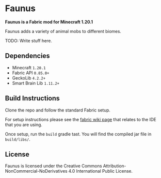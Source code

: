 # Faunus

**Faunus is a Fabric mod for Minecraft 1.20.1**

Faunus adds a variety of animal mobs to different biomes.

TODO: Write stuff here.

## Dependencies

* Minecraft `1.20.1`
* Fabric API `0.85.0+`
* GeckoLib `4.2.2+`
* Smart Brain Lib `1.11.2+`

## Build Instructions

Clone the repo and follow the standard Fabric setup.

For setup instructions please see the [fabric wiki page](https://fabricmc.net/wiki/tutorial:setup) that relates to the IDE that you are using.

Once setup, run the `build` gradle tast. You will find the compiled jar file in `build/libs/`.

## License

Faunus is licensed under the Creative Commons Attribution-NonCommercial-NoDerivatives 4.0 International Public License.
